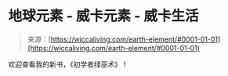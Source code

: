 <!--yml

category: 未分类

date: 2024-06-12 18:26:38

-->

# 地球元素 - 威卡元素 - 威卡生活

> 来源：[https://wiccaliving.com/earth-element/#0001-01-01](https://wiccaliving.com/earth-element/#0001-01-01)

欢迎查看我的新书，《初学者绿巫术》！
